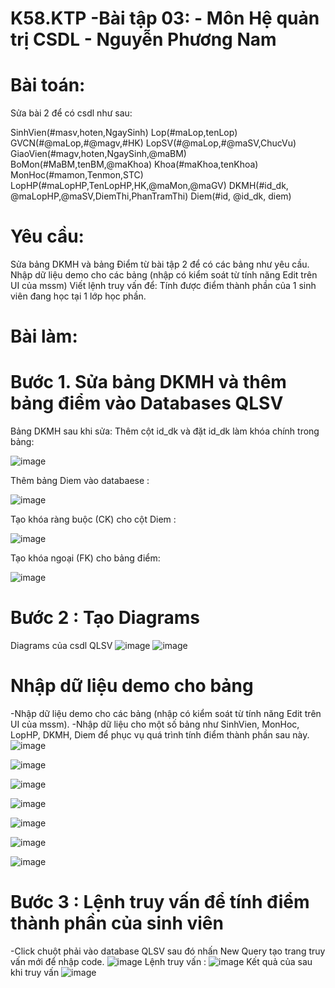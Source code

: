 # K58.KTP -Bài tập 03: - Môn Hệ quản trị CSDL - Nguyễn Phương Nam 
# Bài toán:
 Sửa bài 2 để có csdl như sau:

 SinhVien(#masv,hoten,NgaySinh)
 Lop(#maLop,tenLop)
 GVCN(#@maLop,#@magv,#HK)
 LopSV(#@maLop,#@maSV,ChucVu)
 GiaoVien(#magv,hoten,NgaySinh,@maBM)
 BoMon(#MaBM,tenBM,@maKhoa)
 Khoa(#maKhoa,tenKhoa)
 MonHoc(#mamon,Tenmon,STC)
 LopHP(#maLopHP,TenLopHP,HK,@maMon,@maGV)
 DKMH(#id_dk, @maLopHP,@maSV,DiemThi,PhanTramThi)
 Diem(#id, @id_dk, diem)
# Yêu cầu:
 Sửa bảng DKMH và bảng Điểm từ bài tập 2 để có các bảng như yêu cầu.
 Nhập dữ liệu demo cho các bảng (nhập có kiểm soát từ tính năng Edit trên UI của mssm)
 Viết lệnh truy vấn để: Tính được điểm thành phần của 1 sinh viên đang học tại 1 lớp học phần.
# Bài làm:
# Bước 1. Sửa bảng DKMH và thêm bảng điểm vào Databases QLSV
 Bảng DKMH sau khi sửa: Thêm cột id_dk và đặt id_dk làm khóa chính trong bảng:

![image](https://github.com/user-attachments/assets/0dbd0569-a687-4c94-a79b-099ba794dbe0)
 
 Thêm bảng Diem vào databaese :

![image](https://github.com/user-attachments/assets/972c9433-ef3e-4498-9399-a6e78f27f3b5)

 Tạo khóa ràng buộc (CK) cho cột Diem :

 ![image](https://github.com/user-attachments/assets/a6238766-d0c0-4c52-934f-97e1881f2315)

 Tạo khóa ngoại (FK) cho bảng điểm: 

 ![image](https://github.com/user-attachments/assets/cfc3b4d8-32b6-406a-a97d-9a59166a1607)

 # Bước 2 : Tạo Diagrams
 Diagrams của csdl QLSV
 ![image](https://github.com/user-attachments/assets/f55c74e5-8797-4b06-afb2-6496339c82e1)
 ![image](https://github.com/user-attachments/assets/44628782-0769-425e-a5af-721307137302)
 
 # Nhập dữ liệu demo cho bảng 
-Nhập dữ liệu demo cho các bảng (nhập có kiểm soát từ tính năng Edit trên UI của mssm).
-Nhập dữ liệu cho một số bảng như SinhVien, MonHoc, LopHP, DKMH, Diem để phục vụ quá trình tính điểm thành phần sau này.
![image](https://github.com/user-attachments/assets/c52c4809-a9d0-45fb-80e9-555463f0611c)

![image](https://github.com/user-attachments/assets/b2dd561c-bb59-431a-a40e-42fb3e9b46b5)

![image](https://github.com/user-attachments/assets/9e749f1f-116a-41a7-b8f0-3d0103d19820)

![image](https://github.com/user-attachments/assets/f2a1449b-7a1a-48a0-9d1c-39686c44f8ae)

![image](https://github.com/user-attachments/assets/9be49788-d27f-4da3-96c0-8926b3366a4b)

![image](https://github.com/user-attachments/assets/57517569-9682-4221-b5ca-8cabc3324ce5)

![image](https://github.com/user-attachments/assets/fd4a82c7-cc52-4ff2-bece-6ec2dbf7903f)

# Bước 3 : Lệnh truy vấn để tính điểm thành phần của sinh viên
-Click chuột phải vào database QLSV sau đó nhấn New Query tạo trang truy vấn mới để nhập code.
![image](https://github.com/user-attachments/assets/890eae2e-f9af-4823-9c2d-654ab77f13b2)
Lệnh truy vấn : 
![image](https://github.com/user-attachments/assets/f3437014-e7d8-421e-a2fc-7b98bc90fb8a)
Kết quả của sau khi truy vấn 
![image](https://github.com/user-attachments/assets/020497f1-7f5e-4993-a458-1e71c1f4b042)
